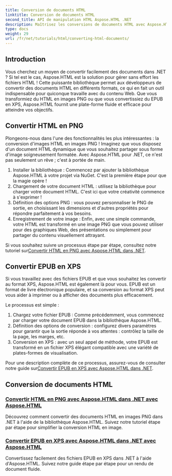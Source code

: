 ```yaml
---
title: Conversion de documents HTML
linktitle: Conversion de documents HTML
second_title: API de manipulation HTML Aspose.HTML .NET
description: Maîtrisez les conversions de documents HTML avec Aspose.HTML pour .NET ! Apprenez à convertir facilement du HTML en PNG et des EPUB en XPS grâce à nos guides simples.
type: docs
weight: 29
url: /fr/net/tutorials/html/converting-html-documents/
---
```

## Introduction
Vous cherchez un moyen de convertir facilement des documents dans .NET ? Si tel est le cas, Aspose.HTML est la solution pour gérer sans effort les fichiers HTML ! Cette puissante bibliothèque permet aux développeurs de convertir des documents HTML en différents formats, ce qui en fait un outil indispensable pour quiconque travaille avec du contenu Web. Que vous transformiez du HTML en images PNG ou que vous convertissiez du EPUB en XPS, Aspose.HTML fournit une plate-forme fluide et efficace pour atteindre vos objectifs.

## Convertir HTML en PNG
Plongeons-nous dans l'une des fonctionnalités les plus intéressantes : la conversion d'images HTML en images PNG ! Imaginez que vous disposez d'un document HTML dynamique que vous souhaitez partager sous forme d'image soigneusement formatée. Avec Aspose.HTML pour .NET, ce n'est pas seulement un rêve ; c'est à portée de main. 

1. Installer la bibliothèque : Commencez par ajouter la bibliothèque Aspose.HTML à votre projet via NuGet. C'est la première étape pour que la magie opère !
2. Chargement de votre document HTML : utilisez la bibliothèque pour charger votre document HTML. C'est ici que votre créativité commence à s'exprimer !
3. Définition des options PNG : vous pouvez personnaliser le PNG de sortie, en choisissant les dimensions et d'autres propriétés pour répondre parfaitement à vos besoins.
4. Enregistrement de votre image : Enfin, avec une simple commande, votre HTML est transformé en une image PNG que vous pouvez utiliser pour des graphiques Web, des présentations ou simplement pour partager du contenu visuellement attrayant.

 Si vous souhaitez suivre un processus étape par étape, consultez notre tutoriel sur[Convertir HTML en PNG avec Aspose.HTML dans .NET](./convert-html-as-png/). 

## Convertir EPUB en XPS
Si vous travaillez avec des fichiers EPUB et que vous souhaitez les convertir au format XPS, Aspose.HTML est également là pour vous. EPUB est un format de livre électronique populaire, et sa conversion au format XPS peut vous aider à imprimer ou à afficher des documents plus efficacement.

Le processus est simple :

1. Chargez votre fichier EPUB : Comme précédemment, vous commencez par charger votre document EPUB dans la bibliothèque Aspose.HTML.
2. Définition des options de conversion : configurez divers paramètres pour garantir que la sortie réponde à vos attentes : contrôlez la taille de la page, les marges, etc.
3. Conversion en XPS : avec un seul appel de méthode, votre EPUB est transformé en un fichier XPS élégant compatible avec une variété de plates-formes de visualisation.

 Pour une description complète de ce processus, assurez-vous de consulter notre guide sur[Convertir EPUB en XPS avec Aspose.HTML dans .NET](./convert-epub-as-xps/). 

## Conversion de documents HTML
### [Convertir HTML en PNG avec Aspose.HTML dans .NET avec Aspose.HTML](./convert-html-as-png/)
Découvrez comment convertir des documents HTML en images PNG dans .NET à l'aide de la bibliothèque Aspose.HTML. Suivez notre tutoriel étape par étape pour simplifier la conversion HTML en image.
### [Convertir EPUB en XPS avec Aspose.HTML dans .NET avec Aspose.HTML](./convert-epub-as-xps/)
Convertissez facilement des fichiers EPUB en XPS dans .NET à l'aide d'Aspose.HTML. Suivez notre guide étape par étape pour un rendu de document fluide.